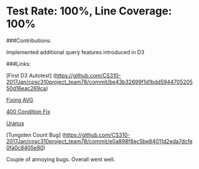 # Test Rate: 100%, Line Coverage: 100%

###Contributions:

Implemented additional query features introduced in D3


###Links:

[First D3 Autotest] (https://github.com/CS310-2017Jan/cpsc310project_team78/commit/be43b32699f1d1bdd594470520550d16eac269ca)


[Fixing AVG](https://github.com/CS310-2017Jan/cpsc310project_team78/commit/56316cf06c7d92378a98c94bdeca44a3ef2f457f)


[400 Condition Fix](https://github.com/CS310-2017Jan/cpsc310project_team78/commit/78a9c789d773d007872ede361226490b10585ebe)


[Uranus](https://github.com/CS310-2017Jan/cpsc310project_team78/commit/7689cd112010ba3cf1083ab6319a27abae34a9c3)

[Tungsten Count Bug] (https://github.com/CS310-2017Jan/cpsc310project_team78/commit/e0a898f8ec5be84011d2eda7dcfe0fa0c8405e80)


Couple of annoying bugs. Overall went well. 
